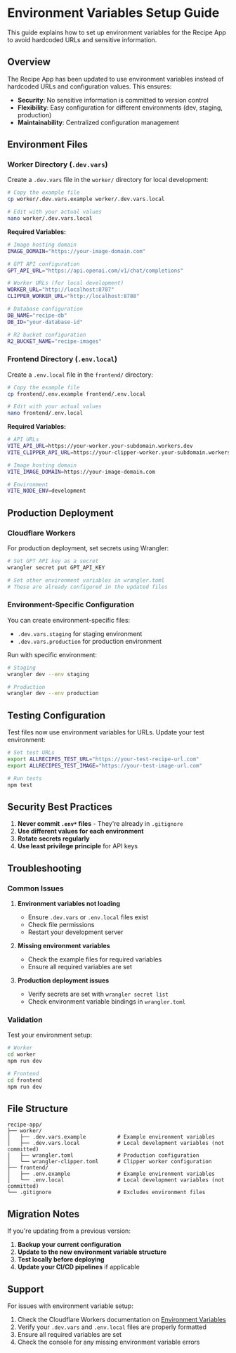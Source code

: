 # Environment Variables Setup Guide

This guide explains how to set up environment variables for the Recipe App to avoid hardcoded URLs and sensitive information.

## Overview

The Recipe App has been updated to use environment variables instead of hardcoded URLs and configuration values. This ensures:

- **Security**: No sensitive information is committed to version control
- **Flexibility**: Easy configuration for different environments (dev, staging, production)
- **Maintainability**: Centralized configuration management

## Environment Files

### Worker Directory (`.dev.vars`)

Create a `.dev.vars` file in the `worker/` directory for local development:

```bash
# Copy the example file
cp worker/.dev.vars.example worker/.dev.vars.local

# Edit with your actual values
nano worker/.dev.vars.local
```

**Required Variables:**
```bash
# Image hosting domain
IMAGE_DOMAIN="https://your-image-domain.com"

# GPT API configuration
GPT_API_URL="https://api.openai.com/v1/chat/completions"

# Worker URLs (for local development)
WORKER_URL="http://localhost:8787"
CLIPPER_WORKER_URL="http://localhost:8788"

# Database configuration
DB_NAME="recipe-db"
DB_ID="your-database-id"

# R2 bucket configuration
R2_BUCKET_NAME="recipe-images"
```

### Frontend Directory (`.env.local`)

Create a `.env.local` file in the `frontend/` directory:

```bash
# Copy the example file
cp frontend/.env.example frontend/.env.local

# Edit with your actual values
nano frontend/.env.local
```

**Required Variables:**
```bash
# API URLs
VITE_API_URL=https://your-worker.your-subdomain.workers.dev
VITE_CLIPPER_API_URL=https://your-clipper-worker.your-subdomain.workers.dev

# Image hosting domain
VITE_IMAGE_DOMAIN=https://your-image-domain.com

# Environment
VITE_NODE_ENV=development
```

## Production Deployment

### Cloudflare Workers

For production deployment, set secrets using Wrangler:

```bash
# Set GPT API key as a secret
wrangler secret put GPT_API_KEY

# Set other environment variables in wrangler.toml
# These are already configured in the updated files
```

### Environment-Specific Configuration

You can create environment-specific files:

- `.dev.vars.staging` for staging environment
- `.dev.vars.production` for production environment

Run with specific environment:
```bash
# Staging
wrangler dev --env staging

# Production
wrangler dev --env production
```

## Testing Configuration

Test files now use environment variables for URLs. Update your test environment:

```bash
# Set test URLs
export ALLRECIPES_TEST_URL="https://your-test-recipe-url.com"
export ALLRECIPES_TEST_IMAGE="https://your-test-image-url.com"

# Run tests
npm test
```

## Security Best Practices

1. **Never commit `.env*` files** - They're already in `.gitignore`
2. **Use different values for each environment**
3. **Rotate secrets regularly**
4. **Use least privilege principle** for API keys

## Troubleshooting

### Common Issues

1. **Environment variables not loading**
   - Ensure `.dev.vars` or `.env.local` files exist
   - Check file permissions
   - Restart your development server

2. **Missing environment variables**
   - Check the example files for required variables
   - Ensure all required variables are set

3. **Production deployment issues**
   - Verify secrets are set with `wrangler secret list`
   - Check environment variable bindings in `wrangler.toml`

### Validation

Test your environment setup:

```bash
# Worker
cd worker
npm run dev

# Frontend
cd frontend
npm run dev
```

## File Structure

```
recipe-app/
├── worker/
│   ├── .dev.vars.example          # Example environment variables
│   ├── .dev.vars.local            # Local development variables (not committed)
│   ├── wrangler.toml              # Production configuration
│   └── wrangler-clipper.toml      # Clipper worker configuration
├── frontend/
│   ├── .env.example               # Example environment variables
│   └── .env.local                 # Local development variables (not committed)
└── .gitignore                     # Excludes environment files
```

## Migration Notes

If you're updating from a previous version:

1. **Backup your current configuration**
2. **Update to the new environment variable structure**
3. **Test locally before deploying**
4. **Update your CI/CD pipelines** if applicable

## Support

For issues with environment variable setup:

1. Check the Cloudflare Workers documentation on [Environment Variables](https://developers.cloudflare.com/workers/development-testing/environment-variables/)
2. Verify your `.dev.vars` and `.env.local` files are properly formatted
3. Ensure all required variables are set
4. Check the console for any missing environment variable errors 